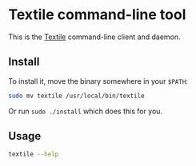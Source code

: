 # Textile command-line tool

This is the [Textile](https://www.textile.io) command-line client and daemon.

## Install

To install it, move the binary somewhere in your `$PATH`:

```sh
sudo mv textile /usr/local/bin/textile
```

Or run `sudo ./install` which does this for you.

## Usage

```sh
textile --help
```
